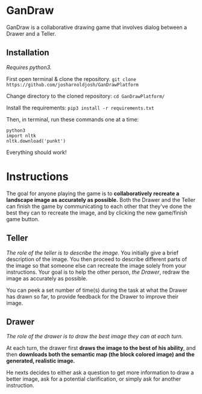 # GanDraw
GanDraw is a collaborative drawing game that involves dialog between a Drawer and a Teller. 

## Installation

*Requires python3.*

First open terminal & clone the repository.
`git clone https://github.com/josharnoldjosh/GanDrawPlatform`

Change directory to the cloned repository:
`cd GanDrawPlatform/`

Install the requirements:
`pip3 install -r requirements.txt`

Then, in terminal, run these commands one at a time:
```
python3
import nltk
nltk.download('punkt')
```

Everything should work!

# Instructions

The goal for anyone playing the game is to **collaboratively recreate a landscape image as accurately as possible.** Both the Drawer and the Teller can finish the game by communicating to each other that they've done the best they can to recreate the image, and by clicking the new game/finish game button.

## Teller
*The role of the teller is to describe the image.* You initially give a brief description of the image. You then proceed to describe different parts of the image so that someone else can recreate the image solely from your instructions. Your goal is to help the other person, *the Drawer*, redraw the image as accurately as possible.

You can peek a set number of time(s) during the task at what the Drawer has drawn so far, to provide feedback for the Drawer to improve their image.

## Drawer
*The role of the drawer is to draw the best image they can at each turn.*

At each turn, the drawer first **draws the image to the best of his ability**, and then **downloads both the semantic map (the block colored image) and the generated, realistic image.** 

He nexts decides to either ask a question to get more information to draw a better image, ask for a potential clarification, or simply ask for another instruction.

